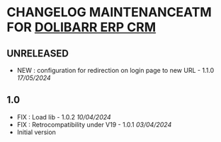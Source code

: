 # CHANGELOG MAINTENANCEATM FOR [DOLIBARR ERP CRM](https://www.dolibarr.org)

## UNRELEASED 

- NEW : configuration for redirection on login page to new URL - 1.1.0 *17/05/2024*

## 1.0

- FIX : Load lib - 1.0.2 *10/04/2024*
- FIX : Retrocompatibility under V19 - 1.0.1 *03/04/2024*  
- Initial version
